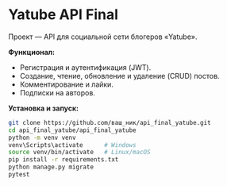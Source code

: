 # Yatube API Final

Проект — API для социальной сети блогеров «Yatube». 

**Функционал:**
- Регистрация и аутентификация (JWT).
- Создание, чтение, обновление и удаление (CRUD) постов.
- Комментирование и лайки.
- Подписки на авторов.

**Установка и запуск:**
```bash
git clone https://github.com/ваш_ник/api_final_yatube.git
cd api_final_yatube/api_final_yatube
python -m venv venv
venv\Scripts\activate      # Windows
source venv/bin/activate   # Linux/macOS
pip install -r requirements.txt
python manage.py migrate
pytest

